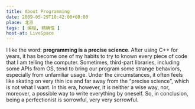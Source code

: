 ```yaml
---
title: About Programming
date: 2009-05-29T10:42:00+08:00
place: 北京
tags: [ 编程, 精确性 ]
host-at: LiveSpace
---
```

I like the word: **programming is a precise science**. After using C++ for years, it has become one of my habits to try to known every piece of code that I am telling the computer. Sometimes, third-part libraries, including some APIs from OS, tend to bring our program some strange behaviors, especially from unfamiliar usage. Under the circumstances, it often feels like skating on very thin ice and far away from the “precise science”, which is not what I want. In this era, however, it is neither a wise way, nor, moreover, a possible way to write everything by oneself. So, in conclusion, being a perfectionist is sorrowful, very very sorrowful.
